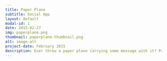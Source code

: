 ```yaml
---
title: Paper Plane
subtitle: Social App
layout: default
modal-id: 1
date: 2015-02-27
img: paperplane.png
thumbnail: paperplane-thumbnail.png
alt: image-alt
project-date: February 2015
description: Ever threw a paper plane carrying some message with it? PaperPlane lets you do that in style anonymously or with friends! Share your best moments and rarefied discoveries to any place you'd like.
---
```

